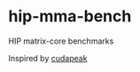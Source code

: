 # hip-mma-bench
HIP matrix-core benchmarks

Inspired by [cudapeak](https://gitlab.com/astron-misc/cudapeak)
